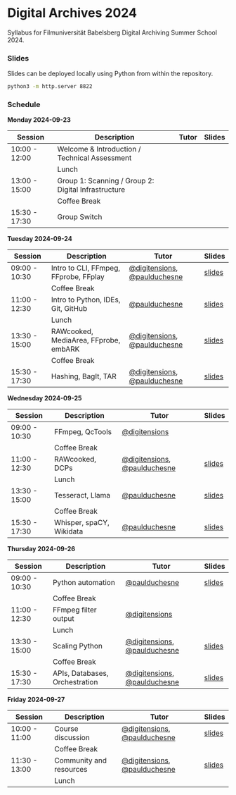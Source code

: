 # Digital Archives 2024

Syllabus for Filmuniversität Babelsberg Digital Archiving Summer School 2024.

### Slides

Slides can be deployed locally using Python from within the repository.

```sh
python3 -m http.server 8822
```

### Schedule

**Monday 2024-09-23**

| Session | Description | Tutor | Slides |
| --- | --- | --- | --- |
| 10:00 - 12:00 | Welcome & Introduction / Technical Assessment | | | 
|  | Lunch | | |
| 13:00 - 15:00 | Group 1: Scanning / Group 2: Digital Infrastructure | | |
|  | Coffee Break | | |
| 15:30 - 17:30 | Group Switch | | |

**Tuesday 2024-09-24**

| Session | Description | Tutor | Slides |
| --- | --- | --- | --- |
| 09:00 - 10:30 | Intro to CLI, FFmpeg, FFprobe, FFplay | [@digitensions](https://github.com/digitensions), [@paulduchesne](https://github.com/paulduchesne) | [slides](slides/tuesday_01.html) | 
|  | Coffee Break | | | 
| 11:00 - 12:30 | Intro to Python, IDEs, Git, GitHub | [@paulduchesne](https://github.com/paulduchesne) | [slides](slides/tuesday_02.html) | 
|  | Lunch | |  | 
| 13:30 - 15:00 | RAWcooked, MediaArea, FFprobe, embARK | [@digitensions](https://github.com/digitensions), [@paulduchesne](https://github.com/paulduchesne) | [slides](slides/tuesday_03.html)| 
|  | Coffee Break | | |
| 15:30 - 17:30 | Hashing, BagIt, TAR | [@digitensions](https://github.com/digitensions), [@paulduchesne](https://github.com/paulduchesne) | [slides](slides/tuesday_04.html) | 

**Wednesday 2024-09-25**

| Session | Description | Tutor | Slides |
| --- | --- | --- | --- |
| 09:00 - 10:30 | FFmpeg, QcTools | [@digitensions](https://github.com/digitensions) | | 
|  | Coffee Break | | | 
| 11:00 - 12:30 | RAWcooked, DCPs | [@digitensions](https://github.com/digitensions), [@paulduchesne](https://github.com/paulduchesne) | [slides](slides/wednesday_02.html)| 
|  | Lunch | | | 
| 13:30 - 15:00 | Tesseract, Llama | [@paulduchesne](https://github.com/paulduchesne) | [slides](slides/wednesday_03.html)| 
|  | Coffee Break | | |
| 15:30 - 17:30 | Whisper, spaCY, Wikidata | [@paulduchesne](https://github.com/paulduchesne) | [slides](slides/wednesday_04.html)| 

**Thursday 2024-09-26**

| Session | Description | Tutor | Slides |
| --- | --- | --- | --- |
| 09:00 - 10:30 | Python automation | [@paulduchesne](https://github.com/paulduchesne) | [slides](slides/thursday_01.html)| 
|  | Coffee Break | | | 
| 11:00 - 12:30 | FFmpeg filter output | [@digitensions](https://github.com/digitensions) | | 
|  | Lunch | | | 
| 13:30 - 15:00 | Scaling Python | [@digitensions](https://github.com/digitensions), [@paulduchesne](https://github.com/paulduchesne) | [slides](slides/thursday_03.html)| 
|  | Coffee Break | | |
| 15:30 - 17:30 | APIs, Databases, Orchestration | [@digitensions](https://github.com/digitensions), [@paulduchesne](https://github.com/paulduchesne) | [slides](slides/thursday_04.html) | 

**Friday 2024-09-27**

| Session | Description | Tutor | Slides |
| --- | --- | --- | --- |
| 10:00 - 11:00 | Course discussion | [@digitensions](https://github.com/digitensions), [@paulduchesne](https://github.com/paulduchesne) | [slides](slides/friday_01.html) | 
|  | Coffee Break | | | 
| 11:30 - 13:00 | Community and resources | [@digitensions](https://github.com/digitensions), [@paulduchesne](https://github.com/paulduchesne) | [slides](slides/friday_02.html) | 
|  | Lunch | | | 
